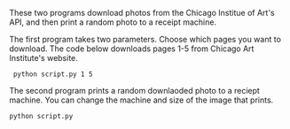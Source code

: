 These two programs download photos from the Chicago Institue of Art's API, and then print a random photo to a receipt machine.

The first program takes two parameters. Choose which pages you want to download. The code below downloads pages 1-5 from Chicago Art Institute's website.

``` python script.py 1 5```

The second program prints a random downlaoded photo to a reciept machine. You can change the machine and size of the image that prints.

``` python script.py ```